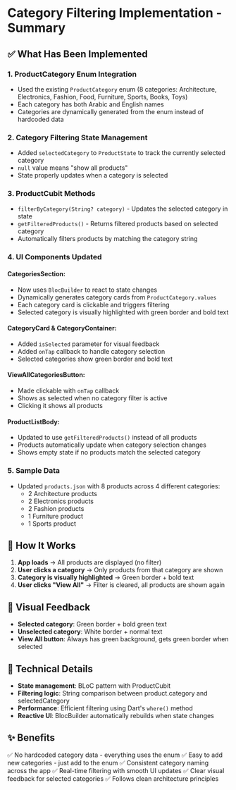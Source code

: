 # Category Filtering Implementation - Summary

## ✅ What Has Been Implemented

### 1. **ProductCategory Enum Integration**
- Used the existing `ProductCategory` enum (8 categories: Architecture, Electronics, Fashion, Food, Furniture, Sports, Books, Toys)
- Each category has both Arabic and English names
- Categories are dynamically generated from the enum instead of hardcoded data

### 2. **Category Filtering State Management**
- Added `selectedCategory` to `ProductState` to track the currently selected category
- `null` value means "show all products"
- State properly updates when a category is selected

### 3. **ProductCubit Methods**
- `filterByCategory(String? category)` - Updates the selected category in state
- `getFilteredProducts()` - Returns filtered products based on selected category
- Automatically filters products by matching the category string

### 4. **UI Components Updated**

#### CategoriesSection:
- Now uses `BlocBuilder` to react to state changes
- Dynamically generates category cards from `ProductCategory.values`
- Each category card is clickable and triggers filtering
- Selected category is visually highlighted with green border and bold text

#### CategoryCard & CategoryContainer:
- Added `isSelected` parameter for visual feedback
- Added `onTap` callback to handle category selection
- Selected categories show green border and bold text

#### ViewAllCategoriesButton:
- Made clickable with `onTap` callback
- Shows as selected when no category filter is active
- Clicking it shows all products

#### ProductListBody:
- Updated to use `getFilteredProducts()` instead of all products
- Products automatically update when category selection changes
- Shows empty state if no products match the selected category

### 5. **Sample Data**
- Updated `products.json` with 8 products across 4 different categories:
  - 2 Architecture products
  - 2 Electronics products
  - 2 Fashion products
  - 1 Furniture product
  - 1 Sports product

## 🎯 How It Works

1. **App loads** → All products are displayed (no filter)
2. **User clicks a category** → Only products from that category are shown
3. **Category is visually highlighted** → Green border + bold text
4. **User clicks "View All"** → Filter is cleared, all products are shown again

## 🎨 Visual Feedback

- **Selected category**: Green border + bold green text
- **Unselected category**: White border + normal text
- **View All button**: Always has green background, gets green border when selected

## 📝 Technical Details

- **State management**: BLoC pattern with ProductCubit
- **Filtering logic**: String comparison between product.category and selectedCategory
- **Performance**: Efficient filtering using Dart's `where()` method
- **Reactive UI**: BlocBuilder automatically rebuilds when state changes

## ✨ Benefits

✅ No hardcoded category data - everything uses the enum
✅ Easy to add new categories - just add to the enum
✅ Consistent category naming across the app
✅ Real-time filtering with smooth UI updates
✅ Clear visual feedback for selected categories
✅ Follows clean architecture principles

